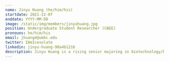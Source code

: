 ```yaml
---
name: Jinyu Huang (he/him/his)
startdate: 2021-22-07
enddate: YYYY-MM-DD
image: /static/img/members/jinyuhuang.jpg
position: Undergraduate Student Researcher (CBEE)
pronouns: he/him/his
email: jhuang4@umbc.edu
twitter: IAmIcesolate
linkedin: jinyu-huang-90a4b1216
description: Jinyu Huang is a rising senior majoring in biotechnology/bioengineering. He enjoys researching new topics and collaborating with others on projects and reports.In his free time, he loves playing the piano, composing electronic music with digital software, and mixing as a DJ on live-streamed weekly music podcasts.
---
```

